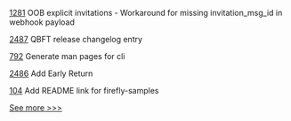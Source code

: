 
[1281](https://github.com/hyperledger/aries-cloudagent-python/pull/1281) OOB explicit invitations - Workaround for missing invitation_msg_id in webhook payload

[2487](https://github.com/hyperledger/besu/pull/2487) QBFT release changelog entry

[792](https://github.com/hyperledger/grid/pull/792) Generate man pages for cli

[2486](https://github.com/hyperledger/besu/pull/2486) Add Early Return

[104](https://github.com/hyperledger-labs/firefly/pull/104) Add README link for firefly-samples


[See more >>>](https://start-here.hyperledger.org/pull-requests)
